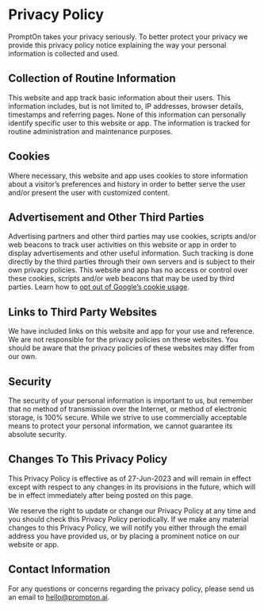 # Privacy Policy

PromptOn takes your privacy seriously. To better protect your privacy we provide this privacy policy notice explaining the way your personal information is collected and used.

## Collection of Routine Information

This website and app track basic information about their users. This information includes, but is not limited to, IP addresses, browser details, timestamps and referring pages. None of this information can personally identify specific user to this website or app. The information is tracked for routine administration and maintenance purposes.

## Cookies

Where necessary, this website and app uses cookies to store information about a visitor’s preferences and history in order to better serve the user and/or present the user with customized content.

## Advertisement and Other Third Parties

Advertising partners and other third parties may use cookies, scripts and/or web beacons to track user activities on this website or app in order to display advertisements and other useful information. Such tracking is done directly by the third parties through their own servers and is subject to their own privacy policies. This website and app has no access or control over these cookies, scripts and/or web beacons that may be used by third parties. Learn how to [opt out of Google’s cookie usage](http://www.google.com/privacy_ads.html).

## Links to Third Party Websites

We have included links on this website and app for your use and reference. We are not responsible for the privacy policies on these websites. You should be aware that the privacy policies of these websites may differ from our own.

## Security

The security of your personal information is important to us, but remember that no method of transmission over the Internet, or method of electronic storage, is 100% secure. While we strive to use commercially acceptable means to protect your personal information, we cannot guarantee its absolute security.

## Changes To This Privacy Policy

This Privacy Policy is effective as of 27-Jun-2023 and will remain in effect except with respect to any changes in its provisions in the future, which will be in effect immediately after being posted on this page.

We reserve the right to update or change our Privacy Policy at any time and you should check this Privacy Policy periodically. If we make any material changes to this Privacy Policy, we will notify you either through the email address you have provided us, or by placing a prominent notice on our website or app.

## Contact Information

For any questions or concerns regarding the privacy policy, please send us an email to hello@prompton.ai.

